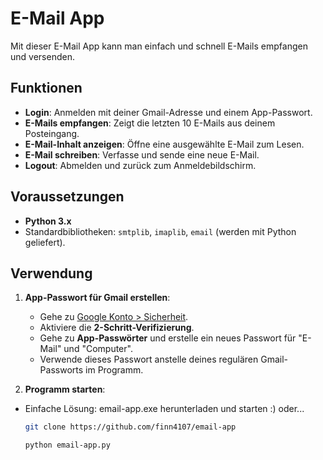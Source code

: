 # E-Mail App

Mit dieser E-Mail App kann man einfach und schnell E-Mails empfangen und versenden.

## Funktionen
- **Login**: Anmelden mit deiner Gmail-Adresse und einem App-Passwort.
- **E-Mails empfangen**: Zeigt die letzten 10 E-Mails aus deinem Posteingang.
- **E-Mail-Inhalt anzeigen**: Öffne eine ausgewählte E-Mail zum Lesen.
- **E-Mail schreiben**: Verfasse und sende eine neue E-Mail.
- **Logout**: Abmelden und zurück zum Anmeldebildschirm.

## Voraussetzungen
- **Python 3.x**
- Standardbibliotheken: `smtplib`, `imaplib`, `email` (werden mit Python geliefert).

## Verwendung
1. **App-Passwort für Gmail erstellen**:
   - Gehe zu [Google Konto > Sicherheit](https://myaccount.google.com/security).
   - Aktiviere die **2-Schritt-Verifizierung**.
   - Gehe zu **App-Passwörter** und erstelle ein neues Passwort für "E-Mail" und "Computer".
   - Verwende dieses Passwort anstelle deines regulären Gmail-Passworts im Programm.

2. **Programm starten**:
   
- Einfache Lösung: email-app.exe herunterladen und starten :) oder...
  
   ```bash
   git clone https://github.com/finn4107/email-app
   ```
   ```bash
   python email-app.py
